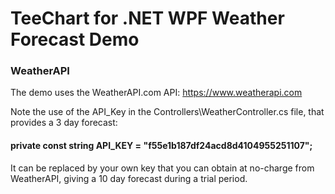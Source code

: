 # TeeChart for .NET WPF Weather Forecast Demo

### WeatherAPI
The demo uses the WeatherAPI.com API: https://www.weatherapi.com

Note the use of the API_Key in the Controllers\WeatherController.cs file, that provides a 3 day forecast: 
#### private const string API_KEY = "f55e1b187df24acd8d4104955251107";

It can be replaced by your own key that you can obtain at no-charge from WeatherAPI, giving a 10 day forecast during a trial period.